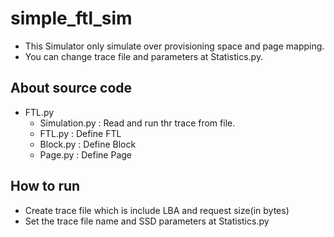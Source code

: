 # simple_ftl_sim
- This Simulator only simulate over provisioning space and page mapping.
- You can change trace file and parameters at Statistics.py.

## About source code
- FTL.py
    - Simulation.py : Read and run thr trace from file.
    - FTL.py : Define FTL
    - Block.py : Define Block
    - Page.py : Define Page

## How to run
- Create trace file which is include LBA and request size(in bytes)
- Set the trace file name and SSD parameters at Statistics.py

